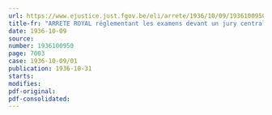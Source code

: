 ```yaml
---
url: https://www.ejustice.just.fgov.be/eli/arrete/1936/10/09/1936100950/justel
title-fr: "ARRETE ROYAL réglementant les examens devant un jury central pour la collation des grades de candidats en sciences commerciales, de licencié en sciences commerciales et financières, de licencié en sciences commerciales et consulaires, de licencié en sciences commerciales et coloniales, de licencié en sciences commerciales et maritimes, de licencié en sciences commerciales et administratives, d'ingénieur commercial"
date: 1936-10-09
source:
number: 1936100950
page: 7003
case: 1936-10-09/01
publication: 1936-10-31
starts:
modifies:
pdf-original:
pdf-consolidated:
---
```


